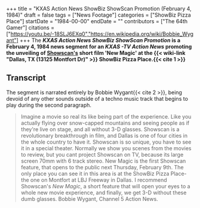 +++
title = "KXAS Action News ShowBiz ShowScan Promotion (February 4, 1984)"
draft = false
tags = ["News Footage"]
categories = ["ShowBiz Pizza Place"]
startDate = "1984-00-00"
endDate = ""
contributors = ["The 64th Gamer"]
citations = ["https://youtu.be/-18SLJ6EXq0","https://en.wikipedia.org/wiki/Bobbie_Wygant"]
+++
The ***KXAS Action News ShowBiz ShowScan Promotion* is a February 4, 1984 news segment for an *KXAS -TV Action News* promoting the unveiling of [Showscan's](https://en.wikipedia.org/wiki/Showscan) short film 'New Magic' at the {{< wiki-link "Dallas, TX (13125 Montfort Dr)" >}} ShowBiz Pizza Place.{{< cite 1 >}}**

## Transcript

The segment is narrated entirely by Bobbie Wygant{{< cite 2 >}}, being devoid of any other sounds outside of a techno music track that begins to play during the second paragraph.

> Imagine a movie so real its like being part of the experience. Like you actually flying over snow-capped mountains and seeing people as if they're live on stage, and all without 3-D glasses.
> Showscan is a revolutionary breakthrough in film, and Dallas is one of four cities in the whole country to have it. Showscan is so unique, you have to see it in a special theater. Normally we show you scenes from the movies to review, but you cant project Showscan on TV, because its large screen 70mm with 6 track stereo. New Magic is the first Showscan feature, that opens to the public next Thursday, February 9th. The only place you can see it in this area is at the ShowBiz Pizza Place- the one on Montfort at LBJ Freeway in Dallas.
> I recommend Showscan's *New Magic*, a short feature that will open your eyes to a whole new movie experience, and finally, we get 3-D without these dumb glasses. Bobbie Wygant, Channel 5 Action News.
